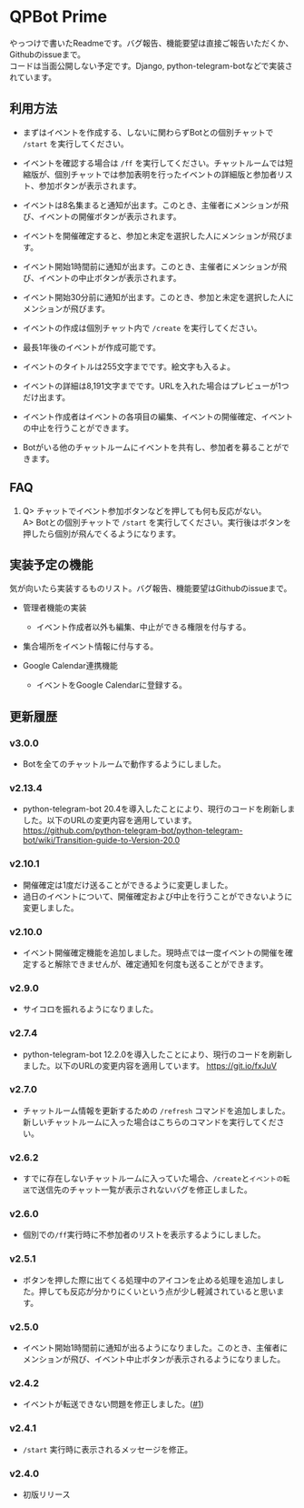 # QPBot Prime

やっつけで書いたReadmeです。バグ報告、機能要望は直接ご報告いただくか、Githubのissueまで。 \
コードは当面公開しない予定です。Django, python-telegram-botなどで実装されています。

## 利用方法

- まずはイベントを作成する、しないに関わらずBotとの個別チャットで ```/start``` を実行してください。

- イベントを確認する場合は ```/ff``` を実行してください。チャットルームでは短縮版が、個別チャットでは参加表明を行ったイベントの詳細版と参加者リスト、参加ボタンが表示されます。

- イベントは8名集まると通知が出ます。このとき、主催者にメンションが飛び、イベントの開催ボタンが表示されます。

- イベントを開催確定すると、参加と未定を選択した人にメンションが飛びます。

- イベント開始1時間前に通知が出ます。このとき、主催者にメンションが飛び、イベントの中止ボタンが表示されます。

- イベント開始30分前に通知が出ます。このとき、参加と未定を選択した人にメンションが飛びます。

- イベントの作成は個別チャット内で ```/create``` を実行してください。

- 最長1年後のイベントが作成可能です。

- イベントのタイトルは255文字までです。絵文字も入るよ。

- イベントの詳細は8,191文字までです。URLを入れた場合はプレビューが1つだけ出ます。

- イベント作成者はイベントの各項目の編集、イベントの開催確定、イベントの中止を行うことができます。

- Botがいる他のチャットルームにイベントを共有し、参加者を募ることができます。

## FAQ

1. Q> チャットでイベント参加ボタンなどを押しても何も反応がない。 \
   A> Botとの個別チャットで ```/start``` を実行してください。実行後はボタンを押したら個別が飛んでくるようになります。

## 実装予定の機能

気が向いたら実装するものリスト。バグ報告、機能要望はGithubのissueまで。

- 管理者機能の実装
  - イベント作成者以外も編集、中止ができる権限を付与する。

- 集合場所をイベント情報に付与する。

- Google Calendar連携機能
  - イベントをGoogle Calendarに登録する。

## 更新履歴

### v3.0.0

- Botを全てのチャットルームで動作するようにしました。

### v2.13.4

- python-telegram-bot 20.4を導入したことにより、現行のコードを刷新しました。以下のURLの変更内容を適用しています。
<https://github.com/python-telegram-bot/python-telegram-bot/wiki/Transition-guide-to-Version-20.0>

### v2.10.1

- 開催確定は1度だけ送ることができるように変更しました。
- 過日のイベントについて、開催確定および中止を行うことができないように変更しました。

### v2.10.0

- イベント開催確定機能を追加しました。現時点では一度イベントの開催を確定すると解除できませんが、確定通知を何度も送ることができます。

### v2.9.0

- サイコロを振れるようになりました。

### v2.7.4

- python-telegram-bot 12.2.0を導入したことにより、現行のコードを刷新しました。以下のURLの変更内容を適用しています。
<https://git.io/fxJuV>

### v2.7.0

- チャットルーム情報を更新するための ```/refresh``` コマンドを追加しました。新しいチャットルームに入った場合はこちらのコマンドを実行してください。

### v2.6.2

- すでに存在しないチャットルームに入っていた場合、```/create```と```イベントの転送```で送信先のチャット一覧が表示されないバグを修正しました。

### v2.6.0

- 個別での```/ff```実行時に不参加者のリストを表示するようにしました。

### v2.5.1

- ボタンを押した際に出てくる処理中のアイコンを止める処理を追加しました。押しても反応が分かりにくいという点が少し軽減されていると思います。

### v2.5.0

- イベント開始1時間前に通知が出るようになりました。このとき、主催者にメンションが飛び、イベント中止ボタンが表示されるようになりました。

### v2.4.2

- イベントが転送できない問題を修正しました。([#1](../../issues/1))

### v2.4.1

- ```/start``` 実行時に表示されるメッセージを修正。

### v2.4.0

- 初版リリース

